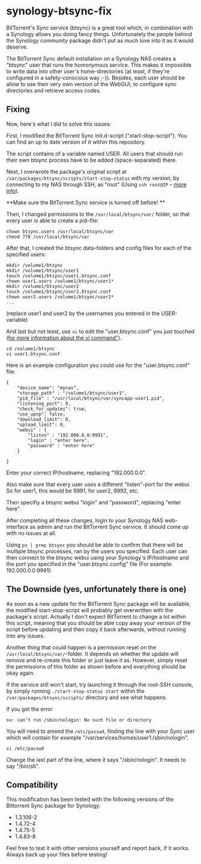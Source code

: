 synology-btsync-fix
===================

BitTorrent's Sync service (btsync) is a great tool which, in combination with a Synology allows you doing fancy things. Unfortunately the people behind the Synology community package didn't put as much love into it as it would deserve.

The BitTorrent Sync default installation on a Synology NAS creates a "btsync" user that runs the homonymous service. This makes it impossible to write data into other user's home-directories (at least, if they're configured in a safety-conscious way ;-)). Besides, each user should be allow to use their very own version of the WebGUI, to configure sync directories and retrieve access codes.

Fixing
------

Now, here's what I did to solve this issues:

First, I modified the BitTorrent Sync init.d-script ("start-stop-script"). You can find an up to date version of it within this repository.

The script contains of a variable named USER. All users that should run their own btsync process have to be added (space-separated) there.

Next, I overwrote the package's original script at `/var/packages/btsync/scripts/start-stop-status` with my version, by connecting to my NAS through SSH, as "root" (Using `ssh root@IP` – [more info](http://www.chainsawonatireswing.com/2012/01/06/logging-in-to-the-synology-diskstation-as-root/)). 


**Make sure the BitTorrent Sync service is turned off before!
**

Then, I changed permissions to the `/usr/local/btsync/var/` folder, so that every user is able to create a pid-file:

	chown btsync.users /usr/local/btsync/var
	chmod 770 /usr/local/btsync/var

After that, I created the btsync data-folders and config files for each of the specified users:

	mkdir /volume1/btsync
	mkdir /volume1/btsync/user1
	touch /volume1/btsync/user1.btsync.conf
	chown user1.users /volume1/btsync/user1*
	mkdir /volume1/btsync/user2
	touch /volume1/btsync/user2.btsync.conf
	chown user2.users /volume1/btsync/user2*
	...

(replace user1 and user2 by the usernames you entered in the USER-variable)

And last but not least, use `vi` to edit the "user.btsync.conf" you just touched ([for more information about the vi command"](http://www.computerhope.com/unix/uvi.htm)). 


	cd /volume1/btsync
	vi user1.btsync.conf


Here is an example configuration you could use for the "user.btsync.conf" file:

	{
  		"device_name": "mynas",
		"storage_path" : "/volume1/btsync/user1",
  		"pid_file" : "/usr/local/btsync/var/syncapp-user1.pid",
		"listening_port": 0,
  		"check_for_updates": true,
		"use_upnp": false,
  		"download_limit": 0,
		"upload_limit": 0,
  		"webui" : {
  	  		"listen" : "192.000.0.0:9991",
	    	"login" : "enter here",
  	  		"password" : "enter here"
	  	}
	  
	}


Enter your correct IP/hostname, replacing "192.000.0.0". 

Also make sure that every user uses a different "listen"-port for the webui. 
So for user1, this would be 9991, for user2, 9992, etc. 

Then specifiy a btsync webui "login" and "password", replacing "enter here".

After completing all these changes, login to your Synology NAS web-interface as admin and run the BitTorrent Sync service. It should come up with no issues at all.

Using `ps | grep btsync` you should be able to confirm that there will be multiple btsync processes, ran by the users you specified. Each user can then connect to the btsync webui using your Synology's IP/hostname and the port you specified in the "user.btsync.config" file (For example: 192.000.0.0:9991).

The Downside (yes, unfortunately there is one)
----------------------------------------------

As soon as a new update for the BitTorrent Sync package will be available, the modified start-stop-script will probably get overwritten with the package's script. Actually I don't expect BitTorrent to change a lot within this script, meaning that you should be able copy away your version of the script before updating and then copy it back afterwards, without running into any issues.

Another thing that could happen is a permission reset on the `/usr/local/btsync/var/`-folder. It depends on whether the update will remove and re-create this folder or just leave it as. However, simply reset the permissions of this folder as shown before and everything should be okay again.

If the service still won't start, try launching it through the root-SSH console, by simply running `./start-stop-status start` within the `/var/packages/btsync/scripts/` directory and see what happens.

If you get the error

	su: can't run /sbin/nologin: No such file or directory

You will need to amend the `/etc/passwd`, finding the line with your Sync user which will contain for example "/var/services/homes/user1:/sbin/nologin".

	vi /etc/passwd


Change the last part of the line, where it says "/sbin/nologin". It needs to say "/bin/sh".
 


Compatibility
-------------
This modification has been tested with the following versions of the Bittorrent Sync package for Synology:

- 1.3.106-2
- 1.4.72-4
- 1.4.75-5
- 1.4.83-8

Feel free to test it with other versions yourself and report back, if it works. Always back up your files before testing!
